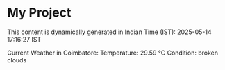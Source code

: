 # My Project

This content is dynamically generated in Indian Time (IST): 2025-05-14 17:16:27 IST


Current Weather in Coimbatore:
Temperature: 29.59 °C
Condition: broken clouds
